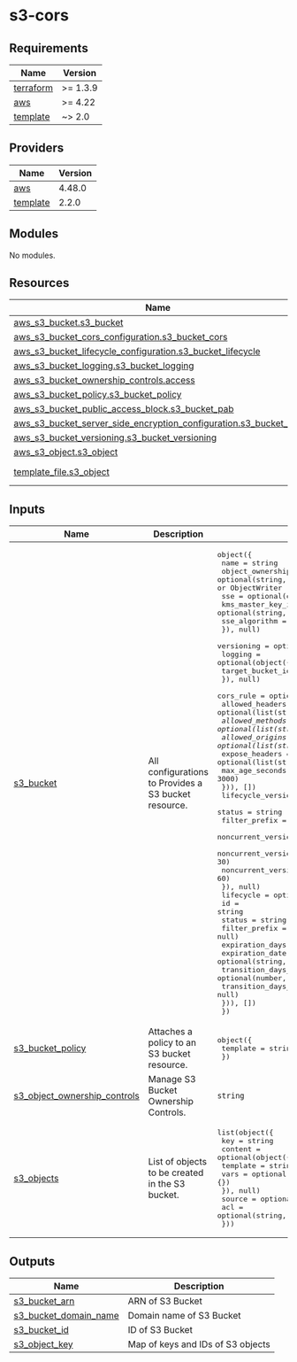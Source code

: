 # s3-cors

<!-- BEGINNING OF PRE-COMMIT-TERRAFORM DOCS HOOK -->
## Requirements

| Name | Version |
|------|---------|
| <a name="requirement_terraform"></a> [terraform](#requirement\_terraform) | >= 1.3.9 |
| <a name="requirement_aws"></a> [aws](#requirement\_aws) | >= 4.22 |
| <a name="requirement_template"></a> [template](#requirement\_template) | ~> 2.0 |

## Providers

| Name | Version |
|------|---------|
| <a name="provider_aws"></a> [aws](#provider\_aws) | 4.48.0 |
| <a name="provider_template"></a> [template](#provider\_template) | 2.2.0 |

## Modules

No modules.

## Resources

| Name | Type |
|------|------|
| [aws_s3_bucket.s3_bucket](https://registry.terraform.io/providers/hashicorp/aws/latest/docs/resources/s3_bucket) | resource |
| [aws_s3_bucket_cors_configuration.s3_bucket_cors](https://registry.terraform.io/providers/hashicorp/aws/latest/docs/resources/s3_bucket_cors_configuration) | resource |
| [aws_s3_bucket_lifecycle_configuration.s3_bucket_lifecycle](https://registry.terraform.io/providers/hashicorp/aws/latest/docs/resources/s3_bucket_lifecycle_configuration) | resource |
| [aws_s3_bucket_logging.s3_bucket_logging](https://registry.terraform.io/providers/hashicorp/aws/latest/docs/resources/s3_bucket_logging) | resource |
| [aws_s3_bucket_ownership_controls.access](https://registry.terraform.io/providers/hashicorp/aws/latest/docs/resources/s3_bucket_ownership_controls) | resource |
| [aws_s3_bucket_policy.s3_bucket_policy](https://registry.terraform.io/providers/hashicorp/aws/latest/docs/resources/s3_bucket_policy) | resource |
| [aws_s3_bucket_public_access_block.s3_bucket_pab](https://registry.terraform.io/providers/hashicorp/aws/latest/docs/resources/s3_bucket_public_access_block) | resource |
| [aws_s3_bucket_server_side_encryption_configuration.s3_bucket_sse](https://registry.terraform.io/providers/hashicorp/aws/latest/docs/resources/s3_bucket_server_side_encryption_configuration) | resource |
| [aws_s3_bucket_versioning.s3_bucket_versioning](https://registry.terraform.io/providers/hashicorp/aws/latest/docs/resources/s3_bucket_versioning) | resource |
| [aws_s3_object.s3_object](https://registry.terraform.io/providers/hashicorp/aws/latest/docs/resources/s3_object) | resource |
| [template_file.s3_object](https://registry.terraform.io/providers/hashicorp/template/latest/docs/data-sources/file) | data source |

## Inputs

| Name | Description | Type | Default | Required |
|------|-------------|------|---------|:--------:|
| <a name="input_s3_bucket"></a> [s3\_bucket](#input\_s3\_bucket) | All configurations to Provides a S3 bucket resource. | <pre>object({<br>    name             = string<br>    object_ownership = optional(string, "BucketOwnerEnforced") #BucketOwnerPreferred(logging) or ObjectWriter<br>    sse = optional(object({<br>      kms_master_key_id = optional(string, null)<br>      sse_algorithm     = string<br>    }), null)<br>    versioning = optional(string, "Suspended")<br>    logging = optional(object({<br>      target_bucket_id = string<br>    }), null)<br>    cors_rule = optional(list(object({<br>      allowed_headers = optional(list(string), ["*"])<br>      allowed_methods = optional(list(string), ["PUT", "POST"])<br>      allowed_origins = optional(list(string), ["*"])<br>      expose_headers  = optional(list(string), [])<br>      max_age_seconds = optional(number, 3000)<br>    })), [])<br>    lifecycle_versioning = optional(object({<br>      status                                         = string<br>      filter_prefix                                  = optional(string, null)<br>      noncurrent_version_expiration_days             = optional(number, 90)<br>      noncurrent_version_transition_days_standard_ia = optional(number, 30)<br>      noncurrent_version_transition_days_glacier     = optional(number, 60)<br>    }), null)<br>    lifecycle = optional(list(object({<br>      id                          = string<br>      status                      = string<br>      filter_prefix               = optional(string, null)<br>      expiration_days             = optional(number, null)<br>      expiration_date             = optional(string, null)<br>      transition_days_standard_ia = optional(number, null)<br>      transition_days_glacier     = optional(number, null)<br>    })), [])<br>  })</pre> | n/a | yes |
| <a name="input_s3_bucket_policy"></a> [s3\_bucket\_policy](#input\_s3\_bucket\_policy) | Attaches a policy to an S3 bucket resource. | <pre>object({<br>    template = string<br>  })</pre> | `null` | no |
| <a name="input_s3_object_ownership_controls"></a> [s3\_object\_ownership\_controls](#input\_s3\_object\_ownership\_controls) | Manage S3 Bucket Ownership Controls. | `string` | `"BucketOwnerEnforced"` | no |
| <a name="input_s3_objects"></a> [s3\_objects](#input\_s3\_objects) | List of objects to be created in the S3 bucket. | <pre>list(object({<br>    key = string<br>    content = optional(object({<br>      template = string<br>      vars     = optional(map(string), {})<br>    }), null)<br>    source = optional(string, null)<br>    acl    = optional(string, "private")<br>  }))</pre> | `[]` | no |

## Outputs

| Name | Description |
|------|-------------|
| <a name="output_s3_bucket_arn"></a> [s3\_bucket\_arn](#output\_s3\_bucket\_arn) | ARN of S3 Bucket |
| <a name="output_s3_bucket_domain_name"></a> [s3\_bucket\_domain\_name](#output\_s3\_bucket\_domain\_name) | Domain name of S3 Bucket |
| <a name="output_s3_bucket_id"></a> [s3\_bucket\_id](#output\_s3\_bucket\_id) | ID of S3 Bucket |
| <a name="output_s3_object_key"></a> [s3\_object\_key](#output\_s3\_object\_key) | Map of keys and IDs of S3 objects |
<!-- END OF PRE-COMMIT-TERRAFORM DOCS HOOK -->
